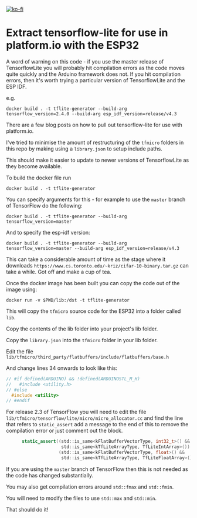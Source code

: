 [![ko-fi](https://ko-fi.com/img/githubbutton_sm.svg)](https://ko-fi.com/Z8Z734F5Y)

# Extract tensorflow-lite for use in platform.io with the ESP32

A word of warning on this code - if you use the master release of TensorflowLite you will probably hit compilation errors as the code moves quite quickly and the Arduino framework does not. If you hit compilation errors, then it's worth trying a particular version of TensorflowLite and the ESP IDF.

e.g.

```
docker build . -t tflite-generator --build-arg tensorflow_version=2.4.0 --build-arg esp_idf_version=release/v4.3
```

There are a few blog posts on how to pull out tensorflow-lite for use with platform.io.

I've tried to minimise the amount of restructuring of the `tfmicro` folders in this repo by making using a `library.json` to setup include paths.

This should make it easier to update to newer versions of TensorflowLite as they become available.

To build the docker file run

```
docker build . -t tflite-generator
```

You can specify arguments for this - for example to use the `master` branch of TensorFlow do the following:

```
docker build . -t tflite-generator --build-arg tensorflow_version=master
```

And to specify the esp-idf version:

```
docker build . -t tflite-generator --build-arg tensorflow_version=master --build-arg esp_idf_version=release/v4.3
```

This can take a considerable amount of time as the stage where it downloads `https://www.cs.toronto.edu/~kriz/cifar-10-binary.tar.gz` can take a while. Got off and make a cup of tea.

Once the docker image has been built you can copy the code out of the image using:

```
docker run -v $PWD/lib:/dst -t tflite-generator
```

This will copy the `tfmicro` source code for the ESP32 into a folder called `lib`.

Copy the contents of the lib folder into your project's lib folder.

Copy the `library.json` into the `tfmicro` folder in your lib folder.

Edit the file `lib/tfmicro/third_party/flatbuffers/include/flatbuffers/base.h`

And change lines 34 onwards to look like this:

```C
// #if defined(ARDUINO) && !defined(ARDUINOSTL_M_H)
//   #include <utility.h>
// #else
  #include <utility>
// #endif
```

For release 2.3 of TensorFlow you will need to edit the file `lib/tfmicro/tensorflow/lite/micro/micro_allocator.cc` and find the line that refers to `static_assert` add a message to the end of this to remove the compilation error or just comment out the block.

```C
      static_assert((std::is_same<kFlatBufferVectorType, int32_t>() &&
                     std::is_same<kTfLiteArrayType, TfLiteIntArray>()) ||
                    (std::is_same<kFlatBufferVectorType, float>() &&
                     std::is_same<kTfLiteArrayType, TfLiteFloatArray>()), "Error");
```

If you are using the `master` branch of TensorFlow then this is not needed as the code has changed substantially.

You may also get compilation errors around `std::fmax` and `std::fmin`.

You will need to modify the files to use `std::max` and `std::min`.

That should do it!
